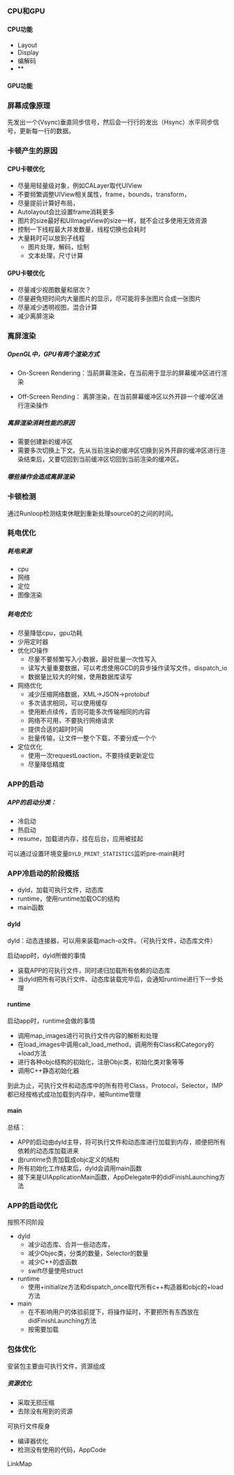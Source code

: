 

### CPU和GPU

#### CPU功能

- Layout
- Display
- 编解码
- **

#### GPU功能





### 屏幕成像原理

先发出一个(Vsync)垂直同步信号，然后会一行行的发出（Hsync）水平同步信号，更新每一行的数据。



### 卡顿产生的原因



#### CPU卡顿优化

- 尽量用轻量级对象，例如CALayer取代UIView
- 不要频繁调整UIView相关属性，frame，bounds，transform，
- 尽量提前计算好布局，
- Autolayout会比设置frame消耗更多
- 图片的size最好和UIImageView的size一样，就不会过多使用无效资源
- 控制一下线程最大并发数量，线程切换也会耗时
- 大量耗时可以放到子线程
  - 图片处理，解码，绘制
  - 文本处理，尺寸计算



#### GPU卡顿优化

- 尽量减少视图数量和层次？
- 尽量避免短时间内大量图片的显示，尽可能将多张图片合成一张图片
- 尽量减少透明视图，混合计算
- 减少离屏渲染



### 离屏渲染

##### OpenGL中，GPU有两个渲染方式

- On-Screen Rendering：当前屏幕渲染，在当前用于显示的屏幕缓冲区进行渲染

- Off-Screen Rending： 离屏渲染，在当前屏幕缓冲区以外开辟一个缓冲区进行渲染操作

##### 离屏渲染消耗性能的原因

- 需要创建新的缓冲区
- 需要多次切换上下文。先从当前渲染的缓冲区切换到另外开辟的缓冲区进行渲染结束后，又要切回到当前缓冲区切回到当前渲染的缓冲区。



##### 哪些操作会造成离屏渲染





### 卡顿检测

通过Runloop检测结束休眠到重新处理source0的之间的时间。





### 耗电优化

##### 耗电来源

- cpu
- 网络
- 定位
- 图像渲染

##### 

##### 耗电优化

- 尽量降低cpu，gpu功耗
- 少用定时器
- 优化IO操作
  - 尽量不要频繁写入小数据，最好批量一次性写入
  - 读写大量重要数据，可以考虑使用GCD的异步操作读写文件。dispatch_io
  - 数据量比较大的时候，使用数据库读写
- 网络优化
  - 减少压缩网络数据，XML->JSON->protobuf
  - 多次请求相同，可以使用缓存
  - 使用断点续传，否则可能多次传输相同的内容
  - 网络不可用，不要执行网络请求
  - 提供合适的超时时间
  - 批量传输，让文件一整个下载，不要分成一个个
- 定位优化
  - 使用一次requestLoaction，不要持续更新定位
  - 尽量降低精度





### APP的启动

##### APP的启动分类：

- 冷启动
- 热启动
- resume，加载进内存，挂在后台，应用被挂起

可以通过设置环境变量`DYLD_PRINT_STATISTICS`监听pre-main耗时



### APP冷启动的阶段概括

- dyld，加载可执行文件，动态库
- runtime，使用runtime加载OC的结构
- main函数



#### dyld

dyld：动态连接器，可以用来装载mach-o文件。（可执行文件，动态库文件）

启动app时，dyld所做的事情

- 装载APP的可执行文件，同时递归加载所有依赖的动态库
- 当dyld把所有可执行文件、动态库装载完毕后，会通知runtime进行下一步处理

#### 

#### runtime

启动app时，runtime会做的事情

- 调用map_images进行可执行文件内容的解析和处理
- 在load_images中调用call_load_method，调用所有Class和Category的+load方法
- 进行各种objc结构的初始化，注册Objc类，初始化类对象等等
- 调用C++静态初始化器

到此为止，可执行文件和动态库中的所有符号Class，Protocol，Selector，IMP都已经按格式成功加载到内存中，被Runtime管理



#### main

总结：

- APP的启动由dyld主导，将可执行文件和动态库进行加载到内存，顺便把所有依赖的动态库加载进来
- 由runtime负责加载成objc定义的结构
- 所有初始化工作结束后，dyld会调用main函数
- 接下来是UIApplicationMain函数，AppDelegate中的didFinishLaunching方法



### APP的启动优化

按照不同阶段

- dyld
  - 减少动态库、合并一些动态库，
  - 减少Objec类，分类的数量，Selector的数量
  - 减少C++的虚函数
  - swift尽量使用struct
- runtime
  - 使用+initialize方法和dispatch_once取代所有c++构造器和objc的+load方法
- main
  - 在不影响用户的体验前提下，将操作延时，不要把所有东西放在didFinishLaunching方法
  - 按需要加载

### 



### 包体优化

安装包主要由可执行文件，资源组成



##### 资源优化

- 采取无损压缩
- 去除没有用到的资源

可执行文件瘦身

- 编译器优化
- 检测没有使用的代码，AppCode

LinkMap



